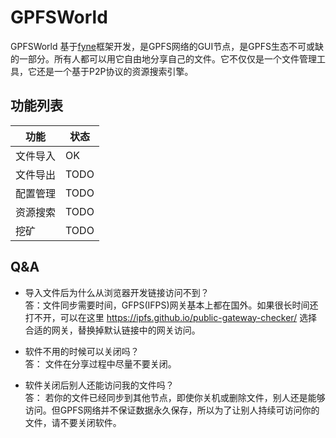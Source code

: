 # GPFSWorld 
GPFSWorld 基于[fyne](https://github.com/fyne-io/fyne)框架开发，是GPFS网络的GUI节点，是GPFS生态不可或缺的一部分。所有人都可以用它自由地分享自己的文件。它不仅仅是一个文件管理工具，它还是一个基于P2P协议的资源搜索引擎。

## 功能列表

| 功能            | 状态         |
| -------------- | ---------- | 
| 文件导入 | OK |   
| 文件导出 | TODO | 
| 配置管理 |TODO |
| 资源搜索 |TODO | 
|  挖矿 |TODO |

##  Q&A
- 导入文件后为什么从浏览器开发链接访问不到？   
 答：文件同步需要时间，GFPS(IFPS)网关基本上都在国外。如果很长时间还打不开，可以在这里 https://ipfs.github.io/public-gateway-checker/  选择合适的网关，替换掉默认链接中的网关访问。
 
- 软件不用的时候可以关闭吗？  
 答： 文件在分享过程中尽量不要关闭。
 
- 软件关闭后别人还能访问我的文件吗？   
 答： 若你的文件已经同步到其他节点，即使你关机或删除文件，别人还是能够访问。但GPFS网络并不保证数据永久保存，所以为了让别人持续可访问你的文件，请不要关闭软件。








